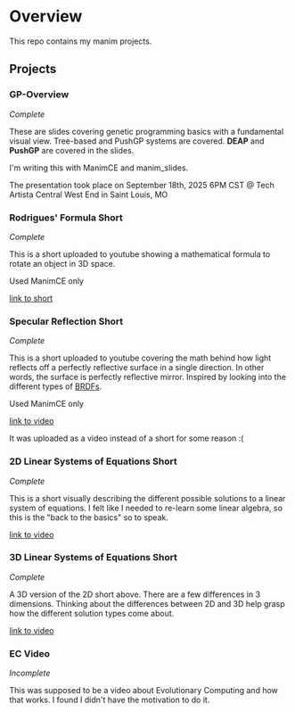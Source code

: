 # Overview

This repo contains my manim projects.

## Projects

### GP-Overview

*Complete*

These are slides covering genetic programming basics with a fundamental visual view.
Tree-based and PushGP systems are covered. **DEAP** and **PushGP** are covered in the
slides.

I'm writing this with ManimCE and manim_slides.

The presentation took place on September 18th, 2025 6PM CST @ Tech Artista Central West End in Saint Louis, MO

### Rodrigues' Formula Short

*Complete*

This is a short uploaded to youtube showing a mathematical formula to rotate an
object in 3D space.

Used ManimCE only

[link to short](https://youtube.com/shorts/NUVZflqQz-o?si=LmPuaJKsJz5B9Cv_)

### Specular Reflection Short

*Complete*

This is a short uploaded to youtube covering the math behind how light reflects off a perfectly
reflective surface in a single direction. In other words, the surface is perfectly reflective mirror.
Inspired by looking into the different types of [BRDFs](https://en.wikipedia.org/wiki/Bidirectional_reflectance_distribution_function).

Used ManimCE only

[link to video](https://www.youtube.com/watch?v=mtSck_ztIwo)

It was uploaded as a video instead of a short for some reason :(

### 2D Linear Systems of Equations Short

*Complete*

This is a short visually describing the different possible solutions to a linear system of equations.
I felt like I needed to re-learn some linear algebra, so this is the "back to the basics" so to speak.

[link to video](https://youtube.com/shorts/lQy5CdTiQYc?si=jrPBXp0RQN_Cw1-G)

### 3D Linear Systems of Equations Short

*Complete*

A 3D version of the 2D short above. There are a few differences in 3 dimensions. Thinking about the differences
between 2D and 3D help grasp how the different solution types come about.

[link to video](https://youtube.com/shorts/Rb6a_pyU8v8?si=XV__WPIpFLn1rmb2)

### EC Video

*Incomplete*

This was supposed to be a video about Evolutionary Computing and how that works.
I found I didn't have the motivation to do it.
